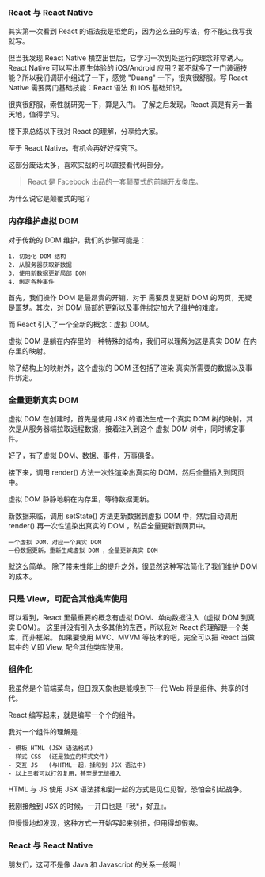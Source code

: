 ### React 与 React Native

其实第一次看到 React 的语法我是拒绝的，因为这么丑的写法，你不能让我写我就写。

但当我发现 React Native 横空出世后，它学习一次到处运行的理念非常诱人。React Native 可以写出原生体验的 iOS/Android 应用？那不就多了一门装逼技能？所以我们调研小组试了一下，感觉 "Duang" 一下，很爽很舒服。写 React Native 需要两门基础技能：React 语法 和 iOS 基础知识。
    
很爽很舒服，索性就研究一下，算是入门。
了解之后发现，React 真是有另一番天地，值得学习。

接下来总结以下我对 React 的理解，分享给大家。

至于 React Native，有机会再好好探究下。

这部分废话太多，喜欢实战的可以直接看代码部分。


> React 是 Facebook 出品的一套颠覆式的前端开发类库。

为什么说它是颠覆式的呢？

### 内存维护虚拟 DOM 
    
对于传统的 DOM 维护，我们的步骤可能是：
        
    1. 初始化 DOM 结构
    2. 从服务器获取新数据
    3. 使用新数据更新局部 DOM
    4. 绑定各种事件
    
首先，我们操作 DOM 是最昂贵的开销，对于 需要反复更新 DOM 的网页，无疑是噩梦。其次，对 DOM 局部的更新以及事件绑定加大了维护的难度。

而 React 引入了一个全新的概念：虚拟 DOM。
    
虚拟 DOM 是躺在内存里的一种特殊的结构，我们可以理解为这是真实 DOM 在内存里的映射。

除了结构上的映射外，这个虚拟的 DOM 还包括了渲染
真实所需要的数据以及事件绑定。

### 全量更新真实 DOM 
    
虚拟 DOM 在创建时，首先是使用 JSX 的语法生成一个真实 DOM 树的映射，其次是从服务器端拉取远程数据，接着注入到这个 虚拟 DOM 树中，同时绑定事件。
    
好了，有了虚拟 DOM、数据、事件，万事俱备。

接下来，调用 render() 方法一次性渲染出真实的 DOM，然后全量插入到网页中。
    
虚拟 DOM 静静地躺在内存里，等待数据更新。

新数据来临，调用 setState() 方法更新数据到虚拟 DOM 中，然后自动调用 render() 再一次性渲染出真实的 DOM ，然后全量更新到网页中。

    一个虚拟 DOM，对应一个真实 DOM
    一份数据更新，重新生成虚拟 DOM ，全量更新真实 DOM
    
就这么简单。
除了带来性能上的提升之外，很显然这种写法简化了我们维护 DOM 的成本。
    
### 只是 View，可配合其他类库使用
    
可以看到，React 里最重要的概念有虚拟 DOM、单向数据注入（虚拟 DOM 到真实 DOM）。
这里并没有引入太多其他的东西，所以我对 React 的理解是一个类库，而非框架。
如果要使用 MVC、MVVM 等技术的吧，完全可以把 React 当做其中的 V,即 View, 配合其他类库使用。

### 组件化
    
我虽然是个前端菜鸟，但日观天象也是能嗅到下一代 Web 将是组件、共享的时代。  

React 编写起来，就是编写一个个的组件。

我对一个组件的理解是：
    
    - 模板 HTML (JSX 语法格式)
    - 样式 CSS  (还是独立的样式文件)
    - 交互 JS   (与HTML一起，揉和到 JSX 语法中)
    - 以上三者可以打包复用，甚至是无缝接入
    
HTML 与 JS 使用 JSX 语法揉和到一起的方式是见仁见智，恐怕会引起战争。

我刚接触到 JSX 的时候，一开口也是『我*，好丑』。

但慢慢地却发现，这种方式一开始写起来别扭，但用得却很爽。

### React 与 React Native

朋友们，这可不是像 Java 和 Javascript 的关系一般啊！

    
    
    
    
   

